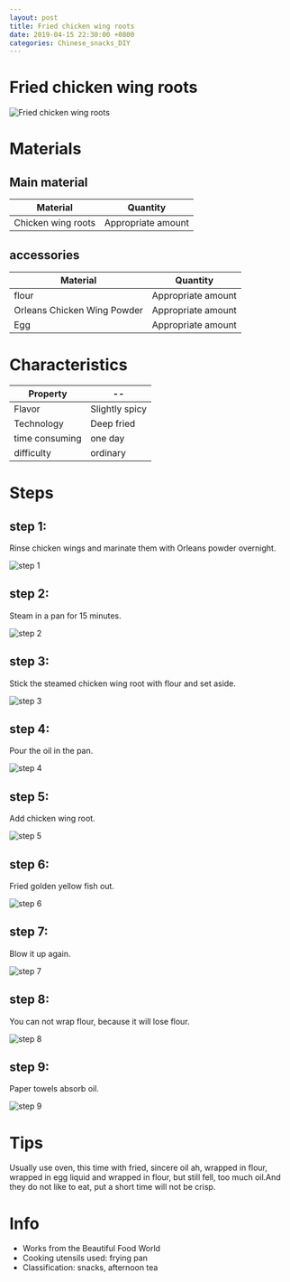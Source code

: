 ```yaml
---
layout: post
title: Fried chicken wing roots
date: 2019-04-15 22:30:00 +0800
categories: Chinese_snacks_DIY
---
```


# Fried chicken wing roots

![Fried chicken wing roots]({{site.baseurl}}/img/407347/407347.jpg)

# Materials


## Main material

Material|Quantity
--|--
Chicken wing roots|Appropriate amount

## accessories

Material|Quantity
--|--
flour|Appropriate amount
Orleans Chicken Wing Powder|Appropriate amount
Egg|Appropriate amount

# Characteristics

Property|--
--|--
Flavor|Slightly spicy
Technology|Deep fried
time consuming|one day
difficulty|ordinary

# Steps

## step 1:

Rinse chicken wings and marinate them with Orleans powder overnight.

![step 1]({{site.baseurl}}/img/407347/1.jpg)

## step 2:

Steam in a pan for 15 minutes.

![step 2]({{site.baseurl}}/img/407347/2.jpg)

## step 3:

Stick the steamed chicken wing root with flour and set aside.

![step 3]({{site.baseurl}}/img/407347/3.jpg)

## step 4:

Pour the oil in the pan.

![step 4]({{site.baseurl}}/img/407347/4.jpg)

## step 5:

Add chicken wing root.

![step 5]({{site.baseurl}}/img/407347/5.jpg)

## step 6:

Fried golden yellow fish out.

![step 6]({{site.baseurl}}/img/407347/6.jpg)

## step 7:

Blow it up again.

![step 7]({{site.baseurl}}/img/407347/7.jpg)

## step 8:

You can not wrap flour, because it will lose flour.

![step 8]({{site.baseurl}}/img/407347/8.jpg)

## step 9:

Paper towels absorb oil.

![step 9]({{site.baseurl}}/img/407347/9.jpg)

# Tips

Usually use oven, this time with fried, sincere oil ah, wrapped in flour, wrapped in egg liquid and wrapped in flour, but still fell, too much oil.And they do not like to eat, put a short time will not be crisp.

# Info

- Works from the Beautiful Food World
- Cooking utensils used: frying pan
- Classification: snacks, afternoon tea